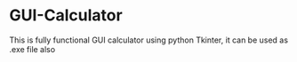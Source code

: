 # GUI-Calculator
This is fully functional GUI calculator using python Tkinter, it can be used as .exe file also
